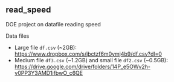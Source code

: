 ## read_speed
DOE project on datafile reading speed

Data files

* Large file `df.csv` (~2GB): https://www.dropbox.com/s/jbctzf6m0ymj4b9/df.csv?dl=0
* Medium file `df3.csv` (~1.2GB) and small file `df2.csv` (~0.5GB): https://drive.google.com/drive/folders/14P_e5OWv2h-v0PP3Y3AMD1ifbwO_c6QE

